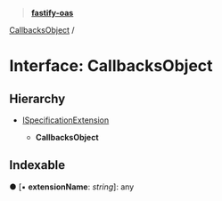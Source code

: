 > **[fastify-oas](../README.md)**

[CallbacksObject](callbacksobject.md) /

# Interface: CallbacksObject

## Hierarchy

* [ISpecificationExtension](ispecificationextension.md)

  * **CallbacksObject**

## Indexable

● \[▪ **extensionName**: *string*\]: any